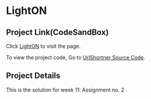 # LightON

## Project Link(CodeSandBox)

Click [LightON](https://njljlx.csb.app/) to visit the page.

To view the project code,
Go to [UrlShortner Source Code](https://codesandbox.io/s/exercise11b-njljlx?file=/src/App.js).

## Project Details

This is the solution for week 11: Assignment no. 2
